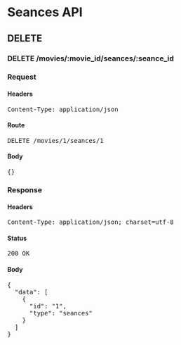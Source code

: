 # Seances API

## DELETE

### DELETE /movies/:movie_id/seances/:seance_id
### Request

#### Headers

<pre>Content-Type: application/json</pre>

#### Route

<pre>DELETE /movies/1/seances/1</pre>

#### Body

<pre>{}</pre>

### Response

#### Headers

<pre>Content-Type: application/json; charset=utf-8</pre>

#### Status

<pre>200 OK</pre>

#### Body

<pre>{
  "data": [
    {
      "id": "1",
      "type": "seances"
    }
  ]
}</pre>
